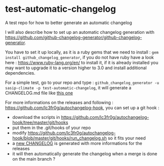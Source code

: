 # test-automatic-changelog
A test repo for how to better generate an automatic changelog

I will also describe how to set up an automatic changelog generation with https://github.com/github-changelog-generator/github-changelog-generator.

You have to set it up locally, as it is a ruby gems that we need to install : ```gem install github_changelog_generator```, if you do not have ruby have a look here : https://www.ruby-lang.org/en/ to install it, if it is already installed you may want to upgrade it to a version higher to 3.0 and install additional dependencies.

For a simple test, go to your repo and type : ```github_changelog_generator -u sasip-climate -p test-automatic-changelog```, it will generate a CHANGELOG.md file like [this one](https://github.com/sasip-climate/test-automatic-changelog/blob/main/CHANGELOG.md)

For more informations on the releases and following : https://github.com/Ic3fr0g/autochangelog-hook, you can set up a git hook :
  - download the scripts in https://github.com/Ic3fr0g/autochangelog-hook/tree/master/git/hooks
  - put them in the .git/hooks of your repo
  - modify https://github.com/Ic3fr0g/autochangelog-hook/blob/master/git/hooks/run_changelog.sh so it fits your need
  - a [new CHANGELOG](https://github.com/sasip-climate/test-automatic-changelog/blob/main/CHANGELOG_append.md) is generated with more informations for the releases
  - it will then automatically generate the changelog when a merge is done on the main branch ?


